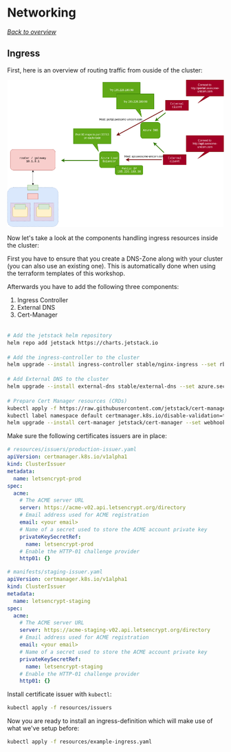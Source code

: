 # Networking

[_Back to overview_](README.md)

## Ingress

First, here is an overview of routing traffic from ouside of the cluster:

![Ingress - outside](images/pod-networking-9-ingress-1.png)

Now let's take a look at the components handling ingress resources inside the cluster:

First you have to ensure that you create a DNS-Zone along with your cluster (you can also use an existing one).
This is automatically done when using the terraform templates of this workshop.

Afterwards you have to add the following three components:

1. Ingress Controller
2. External DNS
3. Cert-Manager

```bash

# Add the jetstack helm repository
helm repo add jetstack https://charts.jetstack.io

# Add the ingress-controller to the cluster
helm upgrade --install ingress-controller stable/nginx-ingress --set rbac.create=true --set controller.ingressClass=nginx --set serviceAccount.create=true --set controller.extraArgs.v=2

# Add External DNS to the cluster
helm upgrade --install external-dns stable/external-dns --set azure.secretName=azure-config-file --set logLevel=debug --set provider=azure --set rbac.create=true

# Prepare Cert Manager resources (CRDs)
kubectl apply -f https://raw.githubusercontent.com/jetstack/cert-manager/release-0.8/deploy/manifests/00-crds.yaml
kubectl label namespace default certmanager.k8s.io/disable-validation=true --overwrite
helm upgrade --install cert-manager jetstack/cert-manager --set webhook.enabled=false
```

Make sure the following certificates issuers are in place:

```yaml
# resources/issuers/production-issuer.yaml
apiVersion: certmanager.k8s.io/v1alpha1
kind: ClusterIssuer
metadata:
  name: letsencrypt-prod
spec:
  acme:
    # The ACME server URL
    server: https://acme-v02.api.letsencrypt.org/directory
    # Email address used for ACME registration
    email: <your email>
    # Name of a secret used to store the ACME account private key
    privateKeySecretRef:
      name: letsencrypt-prod
    # Enable the HTTP-01 challenge provider
    http01: {}
```

```yaml
# manifests/staging-issuer.yaml
apiVersion: certmanager.k8s.io/v1alpha1
kind: ClusterIssuer
metadata:
  name: letsencrypt-staging
spec:
  acme:
    # The ACME server URL
    server: https://acme-staging-v02.api.letsencrypt.org/directory
    # Email address used for ACME registration
    email: <your email>
    # Name of a secret used to store the ACME account private key
    privateKeySecretRef:
      name: letsencrypt-staging
    # Enable the HTTP-01 challenge provider
    http01: {}
```

Install certificate issuer with `kubectl`:

```bash
kubectl apply -f resources/issuers
```

Now you are ready to install an ingress-definition which will make use of what we've setup before:

```bash
kubectl apply -f resources/example-ingress.yaml
```
